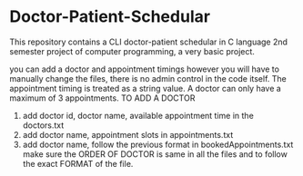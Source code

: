 # Doctor-Patient-Schedular
This repository contains a CLI doctor-patient schedular in C language
2nd semester project of computer programming, a very basic project.

you can add a doctor and appointment timings however you will have to manually change the files, there is no admin control in the code itself.
The appointment timing is treated as a string value. A doctor can only have a maximum of 3 appointments.
TO ADD A DOCTOR
1. add doctor id, doctor name, available appointment time in the doctors.txt
2. add doctor name, appointment slots in appointments.txt
3. add doctor name, follow the previous format in bookedAppointments.txt
make sure the ORDER OF DOCTOR is same in all the files and to follow the exact FORMAT of the file.
